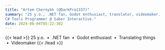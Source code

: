 ```yaml
---
title: "Artem Chernykh (@DarkPro1337)"
summary: "25 y.o., .NET fan, Godot enthusiast, translator, videomaker. 
C# Tools Programmer @ Saber Interactive."
date: 2024-08-04T05:22:30Z
---
```

{{< lead >}}
25 y.o. &nbsp;&bull;&nbsp; .NET fan &nbsp;&bull;&nbsp; Godot enthusiast &nbsp;&bull;&nbsp; Translating things &nbsp;&bull;&nbsp; Videomaker
{{< /lead >}}